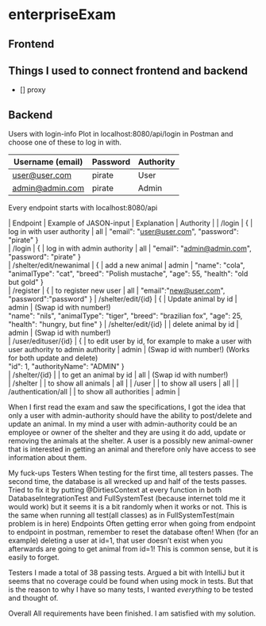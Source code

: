 # enterpriseExam

## Frontend


## Things I used to connect frontend and backend
 - [] proxy

## Backend
Users with login-info
Plot in localhost:8080/api/login in Postman and choose one of these to log in with.



| Username (email) | Password | 	Authority |
|------------------|----------|------------|
| user@user.com	   | pirate	  | User       |
| admin@admin.com  | pirate	  | Admin      |

Every endpoint starts with localhost:8080/api 

| Endpoint                  |	Example of JASON-input           | Explanation	                | Authority  |
| /login                    |   {                                | log in with user authority   | all        |
                                     "email": "user@user.com",
                                     "password": "pirate"
                                }		
| /login                    | 	{                                | log in with admin authority	| all        |
                                     "email": "admin@admin.com",
                                     "password": "pirate"
                                }	
| /shelter/edit/newanimal   |	{                                | add a new animal	            | admin      |
                                     "name": "cola",
                                     "animalType": "cat",
                                     "breed": "Polish mustache",
                                     "age": 55,
                                     "health": "old but gold"
                                }	
| /register 	            |   {                                | to register new user         | all        |
                                     "email":"new@user.com",
                                     "password":"password"
                                }
| /shelter/edit/{id}        |   {                                | Update animal by id          | admin      |
(Swap id with number!)	
                                     "name": "nils",
                                     "animalType": "tiger",
                                     "breed": "brazilian fox",
                                     "age": 25,
                                     "health": "hungry, but fine"
                                }
| /shelter/edit/{id}        |                                   | delete animal by id           | admin     |
(Swap id with number!)		
| /user/edituser/{id}       |  {                                | to edit user by id, for example to make a user with user authority to admin authority | admin |
(Swap id with number!)
(Works for both update and delete)	
                                     "id": 1,
                                     "authorityName": "ADMIN"
                                }	
| /shelter/{id}             |                                   | to get an animal by id        | all       |
(Swap id with number!)		
| /shelter                  |                              		| to show all animals	        | all       |
| /user		                |                                   | to show all users	            | all       |
| /authentication/all		|                                   | to show all authorities	    | admin     |
 

When I first read the exam and saw the specifications, I got the idea that only a user with admin-authority should have the ability to post/delete and update an animal. In my mind a user with admin-authority could be an employee or owner of the shelter and they are using it do add, update or removing the animals at the shelter. A user is a possibly new animal-owner that is interested in getting an animal and therefore only have access to see information about them.

My fuck-ups
Testers	When testing for the first time, all testers passes. The second time, the database is all wrecked up and half of the tests passes. Tried to fix it by putting @DirtiesContext at every function in both DatabaseIntegrationTest and FullSystemTest (because internet told me it would work) but it seems it is a bit randomly when it works or not. This is the same when running all test(all classes) as in FullSystemTest(main problem is in here)
Endpoints	Often getting error when going from endpoint to endpoint in postman, remember to reset the database often! When (for an example) deleting a user at id=1, that user doesn’t exist when you afterwards are going to get animal from id=1! This is common sense, but it is easily to forget.

Testers
I made a total of 38 passing tests. Argued a bit with IntelliJ but it seems that no coverage could be found when using mock in tests. But that is the reason to why I have so many tests, I wanted _everything_ to be tested and thought of.

Overall
All requirements have been finished. I am satisfied with my solution.
